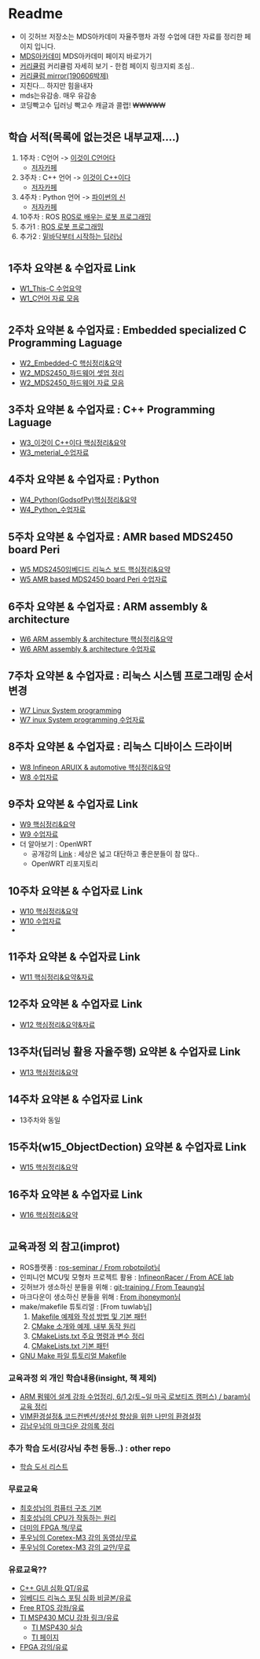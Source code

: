 # Readme
 * 이 깃허브 저장소는 MDS아카데미 자율주행차 과정 수업에 대한 자료를 정리한 페이지 입니다.
 * [MDS아카데미](http://www.mdsacademy.co.kr/) MDS아카데미 페이지 바로가기
 * [커리큘럼](http://www.mdsacademy.co.kr/customer/board_view.php?board_idx=1585&schField=&schWord=&search_div=notice&size=10&page=1) 커리큘럼 자세히 보기 - 한컴 페이지 링크지뢰 조심..
 * [커리큘럼 mirror(190606박제)](https://github.com/our-self-driving-cars/course-resources/blob/master/metrial/%ED%95%9C%EC%BB%B4MDS%20IT%EC%9C%B5%ED%95%A9%20%EC%A0%84%EB%AC%B8%EA%B5%90%EC%9C%A1%EC%84%BC%ED%84%B0-%EC%9E%90%EC%9C%A8%EC%A3%BC%ED%96%89%20%EC%BB%A4%EB%A6%AC%ED%81%98%EB%9F%BC.pdf)
 * 지친다... 하지만 힘을내자 
 * mds는유감송. 매우 유감송
 * 코딩빡고수 딥러닝 빡고수 캐글과 콜랩!
₩₩₩₩₩
 #
 ## 학습 서적(목록에 없는것은 내부교재....)
  1. 1주차 : C언어 -> [이것이 C언어다](http://www.kyobobook.co.kr/product/detailViewKor.laf?mallGb=KOR&ejkGb=KOR&barcode=9788968481024&orderClick=JAj)
     * [저자카페](https://cafe.naver.com/thisisc)
  2. 3주차 : C++ 언어 -> [이것이 C++이다](http://www.kyobobook.co.kr/product/detailViewKor.laf?ejkGb=KOR&mallGb=KOR&barcode=9788968482465&orderClick=LAG&Kc=)
     * [저자카페](https://cafe.naver.com/windev)
  3. 4주차 : Python 언어 -> [파이썬의 신](http://www.kyobobook.co.kr/product/detailViewKor.laf?ejkGb=KOR&linkClass=331503&barcode=9788997924271)
     * [저자카페](https://cafe.naver.com/godofpython)
  4. 10주차 : ROS [ROS로 배우는 로봇 프로그래밍](http://www.kyobobook.co.kr/product/detailViewKor.laf?ejkGb=KOR&mallGb=KOR&barcode=9791185890753&orderClick=LAG&Kc=)
  5. 추가1 : [ROS 로봇 프로그래밍](http://www.kyobobook.co.kr/product/detailViewKor.laf?ejkGb=KOR&mallGb=KOR&barcode=9791186710180&orderClick=LAG&Kc=)
  6. 추가2 : [밑바닥부터 시작하는 딥러닝](http://www.kyobobook.co.kr/product/detailViewKor.laf?ejkGb=KOR&mallGb=KOR&barcode=9788968484636&orderClick=LET&Kc=)
 #
 ## 1주차 요약본 & 수업자료 Link
   * [W1_This-C 수업요약](https://github.com/d-h-k/MDS_DHKim_Docs/blob/master/W1_This-C.md)
   * [W1_C언어 자료 모음]()
 
 #
 ## 2주차 요약본 & 수업자료 : Embedded specialized C Programming Laguage
   * [W2_Embedded-C 핵심정리&요약](https://github.com/d-h-k/MDS_DHKim_Docs/blob/master/W2_Embedded.md)
   * [W2_MDS2450_하드웨어 셋업 정리](https://github.com/d-h-k/MDS_DHKim_Docs/blob/master/W2_MDS2450_review.md)
   * [W2_MDS2450_하드웨어 자료 모음]()
 
 
 ## 3주차 요약본 & 수업자료 : C++ Programming Laguage
   * [W3_이것이 C++이다 핵심정리&요약](https://github.com/d-h-k/MDS_DHKim_Docs/blob/master/W3_This-Cpp.md)
   * [W3_meterial_수업자료](https://github.com/d-h-k/MDS_week_material/tree/master/W3_meterial)
 
 ## 4주차 요약본 & 수업자료 : Python
   * [W4_Python(GodsofPy)핵심정리&요약](https://github.com/d-h-k/MDS_DHKim_Docs/blob/master/W4_Python(GodsofPy).md)
   * [W4_Python_수업자료](https://github.com/d-h-k/MDS_week_material/tree/master/W4_Python)
 
 
 ## 5주차 요약본 & 수업자료 : AMR based MDS2450 board Peri
   * [W5 MDS2450임베디드 리눅스 보드 핵심정리&요약](https://github.com/d-h-k/MDS_DHKim_Docs/blob/master/W5_MDS2450.md)
   * [W5 AMR based MDS2450 board Peri 수업자료]()
    
 ## 6주차 요약본 & 수업자료 : ARM assembly & architecture
   * [W6 ARM assembly & architecture 핵심정리&요약](https://github.com/d-h-k/MDS_DHKim_Docs/blob/master/W6_ARM_Processor.md)
   * [W6  ARM assembly & architecture 수업자료]()
    
 ## 7주차 요약본 & 수업자료 : 리눅스 시스템 프로그래밍 순서변경
   * [W7 Linux System programming](https://github.com/d-h-k/MDS_DHKim_Docs/blob/master/W7_Linux%20system%20programming.md)
   * [W7 inux System programming 수업자료](Link)
    
 ## 8주차 요약본 & 수업자료 : 리눅스 디바이스 드라이버
   * [W8 Infineon ARUIX & automotive 핵심정리&요약](W8_auto.md.md)
   * [W8 수업자료](Link)
 ## 9주차 요약본 & 수업자료 Link
   * [W9 핵심정리&요약](W9_DD.md)
   * [W9 수업자료](Link)
   * 더 알아보기 : OpenWRT
     - 공개강의 [Link](http://openwrt.ssu.ac.kr/) : 세상은 넓고 대단하고 좋은분들이 참 많다.. 
     - OpenWRT 리포지토리
 ## 10주차 요약본 & 수업자료 Link
   * [W10 핵심정리&요약](W10_OpenCV.md)
   * [W10 수업자료](Link)
   * []()

 ## 11주차 요약본 & 수업자료 Link
   * [W11 핵심정리&요약&자료](w11_ROS.md)
 ## 12주차 요약본 & 수업자료 Link
   * [W12 핵심정리&요약&자료](w12_ML.md)
 ## 13주차(딥러닝 활용 자율주행) 요약본 & 수업자료 Link
   * [W13 핵심정리&요약](https://github.com/d-h-k/w13_autudrv-mldl)
 ## 14주차 요약본 & 수업자료 Link
   * 13주차와 동일
 ## 15주차(w15_ObjectDection) 요약본 & 수업자료 Link
   * [W15 핵심정리&요약](https://github.com/d-h-k/w15_ObjectDection)    
 ## 16주차 요약본 & 수업자료 Link
   * [W16 핵심정리&요약]()   
#
 ## 교육과정 외 참고(improt)

   * ROS플랫폼 : [ros-seminar / From robotpilot님](https://github.com/d-h-k/ros-seminar.git)
   * 인피니언 MCU및 모형차 프로젝트 활용 : [InfineonRacer / From ACE lab](https://github.com/realsosy/InfineonRacer)
   * 깃허브가 생소하신 분들을 위해 : [git-training / From Teaung님](https://github.com/Taeung/git-training)
   * 마크다운이 생소하신 분들을 위해 : [From ihoneymon님](https://gist.github.com/ihoneymon/652be052a0727ad59601)      
   * make/makefile 튜토리얼 : [From tuwlab님]
        1. [Makefile 예제와 작성 방법 및 기본 패턴](https://www.tuwlab.com/27193)
        2. [CMake 소개와 예제, 내부 동작 원리](https://www.tuwlab.com/27234)
        3. [CMakeLists.txt 주요 명령과 변수 정리](https://www.tuwlab.com/27260)
        4. [CMakeLists.txt 기본 패턴](https://www.tuwlab.com/27270)
   * [GNU Make 파일 튜토리얼 Makefile](http://korea.gnu.org/manual/4check/make-3.77/ko/make_toc.html)     

  ### 교육과정 외 개인 학습내용(insight, 책 제외)
   * [ARM 펌웨어 설계 강좌 수업정리, 6/1,2(토~일 마곡 로보티즈 캠퍼스) / baram님 교육 정리](https://github.com/d-h-k/MDS_DHKim_Docs/blob/master/ARM_FW.md) 
   * [VIM환경설정& 코드컨벤션/생산성 향상을 위한 나만의 환경설정](https://github.com/d-h-k/DHKim_EnvSettings)
   * [김남우님의 마크다운 강의록 정리]()

  ### 추가 학습 도서(강사님 추천 등등..) : other repo
   * [학습 도서 리스트](https://github.com/d-h-k/My-PPAK-DOK-List/blob/master/README.md)
  ### 무료교육
   * [최호성님의 컴퓨터 구조 기본](https://www.youtube.com/watch?v=uEzDvDw-L0o&t=12s)
   * [최호성님의 CPU가 작동하는 원리](https://www.youtube.com/watch?v=BSDRpQr85qk)
   * [더미의 FPGA 책/무료](https://cafe.naver.com/alteratown?iframe_url=/ArticleRead.nhn%3Fclubid=17573046%26menuid=%26boardtype=L%26page=1%26specialmenutype=%26userDisplay=15%26articleid=5744)
   * [푸우님의 Coretex-M3 강의 동영상/무료](https://cafe.naver.com/embeddedcrazyboys/4592)
   * [푸우님의 Coretex-M3 강의 교안/무료](https://cafe.naver.com/embeddedcrazyboys/4525)
 
  ### 유료교육??
   * [C++ GUI 심화 QT/유료](https://www.udemy.com/qt-c-gui-tutorial-for-complete-beginners/)
   * [임베디드 리눅스 포팅 심화 비글본/유료](https://www.udemy.com/embedded-linux-step-by-step-using-beaglebone/)
   * [Free RTOS 강좌/유료](https://www.udemy.com/freertos-on-arm-processors/)
   * [TI MSP430 MCU 강좌 링크/유료](https://www.udemy.com/mcu_msp430/)
     * [TI MSP430 실습](https://www.element14.com/community/docs/DOC-78213/l/an-introduction-to-microcontrollers-and-the-c-programming-language-info?ICID=TIvalpo-udemy-topban#coursebreakdown)
     * [TI 페이지](http://www.ti.com/tool/MSP-EXP430FR6989)
   * [FPGA 강의/유료](https://www.udemy.com/learn-the-essentials-of-vhdl-and-fpga-development/) 
